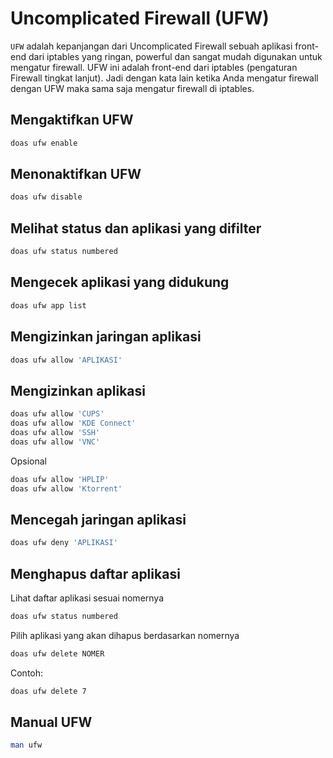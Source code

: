 # Uncomplicated Firewall (UFW)

`UFW` adalah kepanjangan dari Uncomplicated Firewall sebuah aplikasi front-end dari iptables yang ringan, powerful dan sangat mudah digunakan untuk mengatur firewall. UFW ini adalah front-end dari iptables (pengaturan Firewall tingkat lanjut). Jadi dengan kata lain ketika Anda mengatur firewall dengan UFW maka sama saja mengatur firewall di iptables.

## Mengaktifkan UFW

```bash
doas ufw enable
```

## Menonaktifkan UFW

```bash
doas ufw disable
```

## Melihat status dan aplikasi yang difilter

```bash
doas ufw status numbered
```

## Mengecek aplikasi yang didukung

```bash
doas ufw app list
```

## Mengizinkan jaringan aplikasi

```bash
doas ufw allow 'APLIKASI'
```

## Mengizinkan aplikasi

```bash
doas ufw allow 'CUPS'
doas ufw allow 'KDE Connect'
doas ufw allow 'SSH'
doas ufw allow 'VNC'
```

Opsional

```bash
doas ufw allow 'HPLIP'
doas ufw allow 'Ktorrent'
```

## Mencegah jaringan aplikasi

```bash
doas ufw deny 'APLIKASI'
```

## Menghapus daftar aplikasi

Lihat daftar aplikasi sesuai nomernya

```bash
doas ufw status numbered
```

Pilih aplikasi yang akan dihapus berdasarkan nomernya

```bash
doas ufw delete NOMER
```

Contoh:
```bash
doas ufw delete 7
```

## Manual UFW

```bash
man ufw
```

